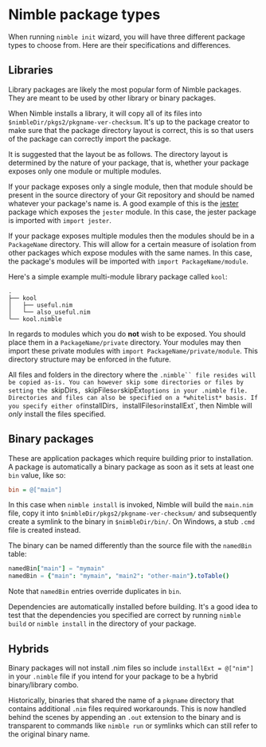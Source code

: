 # Nimble package types

When running `nimble init` wizard, you will have three different package types to choose from.
Here are their specifications and differences.



## Libraries

Library packages are likely the most popular form of Nimble packages.
They are meant to be used by other library or binary packages.

When Nimble installs a library, it will copy all of its files into `$nimbleDir/pkgs2/pkgname-ver-checksum`.
It's up to the package creator to make sure that the package directory layout is correct, this is so that users of the package can correctly import the package.

It is suggested that the layout be as follows.
The directory layout is determined by the nature of your package, that is, whether your package exposes only one module or multiple modules.

If your package exposes only a single module, then that module should be
present in the source directory of your Git repository and should be named
whatever your package's name is.
A good example of this is the [jester](https://github.com/dom96/jester) package which exposes the `jester` module.
In this case, the jester package is imported with `import jester`.

If your package exposes multiple modules then the modules should be in a `PackageName` directory.
This will allow for a certain measure of isolation from other packages which expose modules with the same names.
In this case, the package's modules will be imported with `import PackageName/module`.

Here's a simple example multi-module library package called `kool`:

```
.
├── kool
│   ├── useful.nim
│   └── also_useful.nim
└── kool.nimble
```

In regards to modules which you do **not** wish to be exposed.
You should place them in a `PackageName/private` directory.
Your modules may then import these private modules with `import PackageName/private/module`.
This directory structure may be enforced in the future.

All files and folders in the directory where the `.nimble`` file resides will be copied as-is.
You can however skip some directories or files by setting the `skipDirs`, `skipFiles` or `skipExt` options in your .nimble file.
Directories and files can also be specified on a *whitelist* basis.
If you specify either of `installDirs`, `installFiles` or `installExt`, then
Nimble will *only* install the files specified.




## Binary packages

These are application packages which require building prior to installation.
A package is automatically a binary package as soon as it sets at least one `bin` value, like so:

```ini
bin = @["main"]
```

In this case when `nimble install` is invoked, Nimble will build the `main.nim`
file, copy it into `$nimbleDir/pkgs2/pkgname-ver-checksum/` and subsequently
create a symlink to the binary in `$nimbleDir/bin/`.
On Windows, a stub `.cmd` file is created instead.

The binary can be named differently than the source file with the `namedBin`
table:

```nim
namedBin["main"] = "mymain"
namedBin = {"main": "mymain", "main2": "other-main"}.toTable()
```

Note that `namedBin` entries override duplicates in `bin`.

Dependencies are automatically installed before building.
It's a good idea to test that the dependencies you specified are correct by running `nimble build` or `nimble install` in the directory of your package.




## Hybrids

Binary packages will not install .nim files so include `installExt = @["nim"]`
in your `.nimble` file if you intend for your package to be a hybrid binary/library
combo.

Historically, binaries that shared the name of a `pkgname` directory that contains additional `.nim` files required workarounds.
This is now handled behind the scenes by appending an `.out` extension to the binary and is transparent to commands like `nimble run` or symlinks which can still refer to the original binary name.
